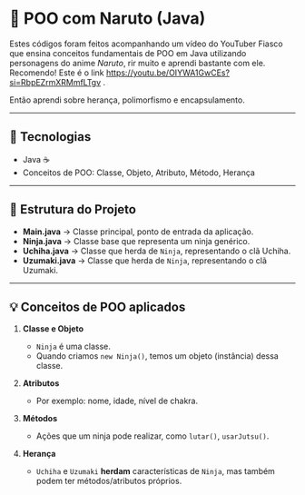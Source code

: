 # 🥷 POO com Naruto (Java)

Estes códigos foram feitos acompanhando um vídeo do YouTuber Fiasco que ensina conceitos fundamentais de POO em Java utilizando personagens do anime *Naruto*, rir muito e aprendi bastante com ele. Recomendo! Este é o link https://youtu.be/OIYWA1GwCEs?si=RbpEZrmXRMmfLTgv .

Então aprendi sobre herança, polimorfismo e encapsulamento.

---

## 🚀 Tecnologias
- Java ☕
- Conceitos de POO: Classe, Objeto, Atributo, Método, Herança

---

## 📂 Estrutura do Projeto
- **Main.java** → Classe principal, ponto de entrada da aplicação.
- **Ninja.java** → Classe base que representa um ninja genérico.
- **Uchiha.java** → Classe que herda de `Ninja`, representando o clã Uchiha.
- **Uzumaki.java** → Classe que herda de `Ninja`, representando o clã Uzumaki.

---

## 💡 Conceitos de POO aplicados

1. **Classe e Objeto**  
   - `Ninja` é uma classe.  
   - Quando criamos `new Ninja()`, temos um objeto (instância) dessa classe.  

2. **Atributos**  
   - Por exemplo: nome, idade, nível de chakra.  

3. **Métodos**  
   - Ações que um ninja pode realizar, como `lutar()`, `usarJutsu()`.  

4. **Herança**  
   - `Uchiha` e `Uzumaki` **herdam** características de `Ninja`, mas também podem ter métodos/atributos próprios.  

